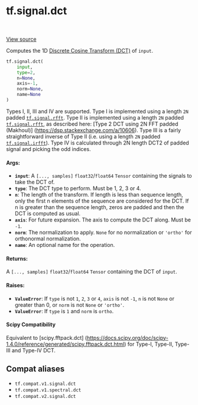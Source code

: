 <div itemscope itemtype="http://developers.google.com/ReferenceObject">
<meta itemprop="name" content="tf.signal.dct" />
<meta itemprop="path" content="Stable" />
</div>

# tf.signal.dct

<!-- Insert buttons and diff -->

<table class="tfo-notebook-buttons tfo-api" align="left">
</table>

<a target="_blank" href="/code/stable/tensorflow/python/ops/signal/dct_ops.py">View source</a>



Computes the 1D [Discrete Cosine Transform (DCT)][dct] of `input`.

``` python
tf.signal.dct(
    input,
    type=2,
    n=None,
    axis=-1,
    norm=None,
    name=None
)
```



<!-- Placeholder for "Used in" -->

Types I, II, III and IV are supported.
Type I is implemented using a length `2N` padded <a href="../../tf/signal/rfft.md"><code>tf.signal.rfft</code></a>.
Type II is implemented using a length `2N` padded <a href="../../tf/signal/rfft.md"><code>tf.signal.rfft</code></a>, as
 described here: [Type 2 DCT using 2N FFT padded (Makhoul)]
 (https://dsp.stackexchange.com/a/10606).
Type III is a fairly straightforward inverse of Type II
 (i.e. using a length `2N` padded <a href="../../tf/signal/irfft.md"><code>tf.signal.irfft</code></a>).
 Type IV is calculated through 2N length DCT2 of padded signal and
picking the odd indices.



#### Args:


* <b>`input`</b>: A `[..., samples]` `float32`/`float64` `Tensor` containing the
  signals to take the DCT of.
* <b>`type`</b>: The DCT type to perform. Must be 1, 2, 3 or 4.
* <b>`n`</b>: The length of the transform. If length is less than sequence length,
  only the first n elements of the sequence are considered for the DCT.
  If n is greater than the sequence length, zeros are padded and then
  the DCT is computed as usual.
* <b>`axis`</b>: For future expansion. The axis to compute the DCT along. Must be `-1`.
* <b>`norm`</b>: The normalization to apply. `None` for no normalization or `'ortho'`
  for orthonormal normalization.
* <b>`name`</b>: An optional name for the operation.


#### Returns:

A `[..., samples]` `float32`/`float64` `Tensor` containing the DCT of
`input`.



#### Raises:


* <b>`ValueError`</b>: If `type` is not `1`, `2`, `3` or `4`, `axis` is
  not `-1`, `n` is not `None` or greater than 0,
  or `norm` is not `None` or `'ortho'`.
* <b>`ValueError`</b>: If `type` is `1` and `norm` is `ortho`.

[dct]: https://en.wikipedia.org/wiki/Discrete_cosine_transform

#### Scipy Compatibility
Equivalent to [scipy.fftpack.dct]
 (https://docs.scipy.org/doc/scipy-1.4.0/reference/generated/scipy.fftpack.dct.html)
 for Type-I, Type-II, Type-III and Type-IV DCT.



## Compat aliases

* `tf.compat.v1.signal.dct`
* `tf.compat.v1.spectral.dct`
* `tf.compat.v2.signal.dct`

